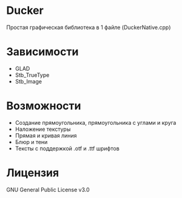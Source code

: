 # Ducker
Простая графическая библиотека в 1 файле (DuckerNative.cpp)

# Зависимости
- GLAD
- Stb_TrueType
- Stb_Image

# Возможности
- Создание прямоугольника, прямоугольника с углами и круга
- Наложение текстуры
- Прямая и кривая линия
- Блюр и тени
- Тексты с поддержкой .otf и .ttf шрифтов

# Лицензия
GNU General Public License v3.0